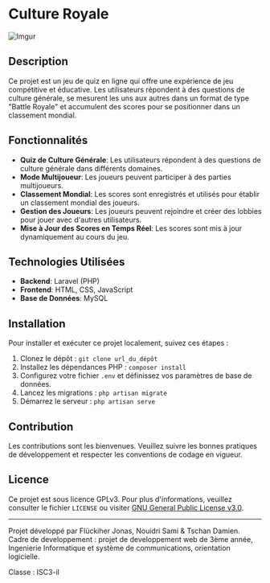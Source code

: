 # Culture Royale

![Imgur](https://i.imgur.com/S0t489H.png)

## Description

Ce projet est un jeu de quiz en ligne qui offre une expérience de jeu compétitive et éducative. Les utilisateurs répondent à des questions de culture générale, se mesurent les uns aux autres dans un format de type "Battle Royale" et accumulent des scores pour se positionner dans un classement mondial.

## Fonctionnalités

- **Quiz de Culture Générale**: Les utilisateurs répondent à des questions de culture générale dans différents domaines.
- **Mode Multijoueur**: Les joueurs peuvent participer à des parties multijoueurs.
- **Classement Mondial**: Les scores sont enregistrés et utilisés pour établir un classement mondial des joueurs.
- **Gestion des Joueurs**: Les joueurs peuvent rejoindre et créer des lobbies pour jouer avec d'autres utilisateurs.
- **Mise à Jour des Scores en Temps Réel**: Les scores sont mis à jour dynamiquement au cours du jeu.

## Technologies Utilisées

- **Backend**: Laravel (PHP)
- **Frontend**: HTML, CSS, JavaScript
- **Base de Données**: MySQL

## Installation

Pour installer et exécuter ce projet localement, suivez ces étapes :

1. Clonez le dépôt : `git clone url_du_dépôt`
2. Installez les dépendances PHP : `composer install`
3. Configurez votre fichier `.env` et définissez vos paramètres de base de données.
4. Lancez les migrations : `php artisan migrate`
5. Démarrez le serveur : `php artisan serve`

## Contribution

Les contributions sont les bienvenues. Veuillez suivre les bonnes pratiques de développement et respecter les conventions de codage en vigueur.

## Licence

Ce projet est sous licence GPLv3. Pour plus d'informations, veuillez consulter le fichier `LICENSE` ou visiter [GNU General Public License v3.0](https://www.gnu.org/licenses/gpl-3.0.fr.html).

---

Projet développé par Flückiher Jonas, Nouidri Sami & Tschan Damien.
Cadre de developpement : projet de developpement web de 3ème année, Ingenierie Informatique et système de communications, orientation logicielle.

Classe : ISC3-il 

